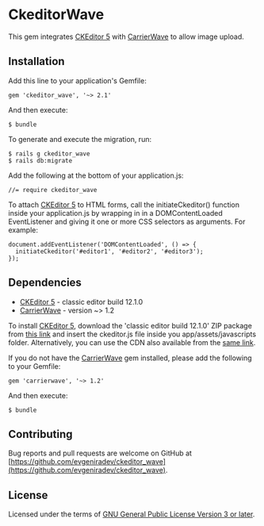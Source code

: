 # CkeditorWave

This gem integrates [CKEditor 5](https://docs.ckeditor.com/ckeditor5/) with [CarrierWave](https://github.com/carrierwaveuploader/carrierwave) to allow image upload.

## Installation

Add this line to your application's Gemfile:

```
gem 'ckeditor_wave', '~> 2.1'
```

And then execute:

    $ bundle

To generate and execute the migration, run:

    $ rails g ckeditor_wave
    $ rails db:migrate

Add the following at the bottom of your application.js:

```
//= require ckeditor_wave
```


To attach [CKEditor 5](https://docs.ckeditor.com/ckeditor5/) to HTML forms, call the initiateCkeditor() function inside your application.js by wrapping in in a DOMContentLoaded EventListener and giving it one or more CSS selectors as arguments. For example:

```
document.addEventListener('DOMContentLoaded', () => {
  initiateCkeditor('#editor1', '#editor2', '#editor3');
});
```

## Dependencies
* [CKEditor 5](https://docs.ckeditor.com/ckeditor5/) - classic editor build 12.1.0
* [CarrierWave](https://github.com/carrierwaveuploader/carrierwave) - version ~> 1.2

To install [CKEditor 5](https://docs.ckeditor.com/ckeditor5/), download the 'classic editor build 12.1.0' ZIP package from [this link](https://ckeditor.com/ckeditor-5/download/) and insert the ckeditor.js file inside you app/assets/javascripts folder. Alternatively, you can use the CDN also available from the [same link](https://ckeditor.com/ckeditor-5/download/).

If you do not have the [CarrierWave](https://github.com/carrierwaveuploader/carrierwave) gem installed, please add the following to your Gemfile:

```
gem 'carrierwave', '~> 1.2'
```

And then execute:

    $ bundle

## Contributing

Bug reports and pull requests are welcome on GitHub at [https://github.com/evgeniradev/ckeditor_wave](https://github.com/evgeniradev/ckeditor_wave).

## License

Licensed under the terms of [GNU General Public License Version 3 or later](http://www.gnu.org/licenses/gpl.html).
